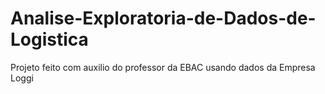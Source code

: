 # Analise-Exploratoria-de-Dados-de-Logistica
Projeto feito com auxilio do professor da EBAC usando dados da Empresa Loggi
